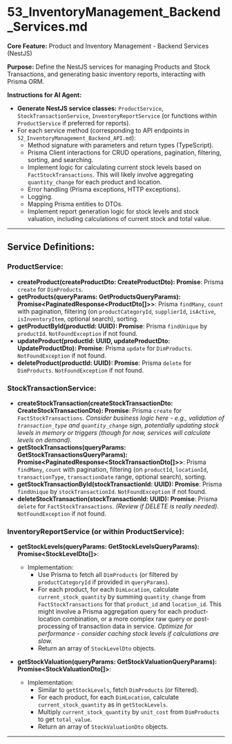 # 53_InventoryManagement_Backend_Services.md

**Core Feature:** Product and Inventory Management - Backend Services (NestJS)

**Purpose:** Define the NestJS services for managing Products and Stock Transactions, and generating basic inventory reports, interacting with Prisma ORM.

**Instructions for AI Agent:**

*   **Generate NestJS service classes:** `ProductService`, `StockTransactionService`, `InventoryReportService` (or functions within `ProductService` if preferred for reports).
*   For each service method (corresponding to API endpoints in `52_InventoryManagement_Backend_API.md`):
    *   Method signature with parameters and return types (TypeScript).
    *   Prisma Client interactions for CRUD operations, pagination, filtering, sorting, and searching.
    *   Implement logic for calculating current stock levels based on `FactStockTransactions`. This will likely involve aggregating `quantity_change` for each product and location.
    *   Error handling (Prisma exceptions, HTTP exceptions).
    *   Logging.
    *   Mapping Prisma entities to DTOs.
    *   Implement report generation logic for stock levels and stock valuation, including calculations of current stock and total value.

---

## Service Definitions:

### ProductService:

*   **createProduct(createProductDto: CreateProductDto): Promise<ProductDto>**: Prisma `create` for `DimProducts`.
*   **getProducts(queryParams: GetProductsQueryParams): Promise<PaginatedResponse<ProductDto[]>>**: Prisma `findMany`, `count` with pagination, filtering (on `productCategoryId`, `supplierId`, `isActive`, `isInventoryItem`, optional search), sorting.
*   **getProductById(productId: UUID): Promise<ProductDto>**: Prisma `findUnique` by `productId`. `NotFoundException` if not found.
*   **updateProduct(productId: UUID, updateProductDto: UpdateProductDto): Promise<ProductDto>**: Prisma `update` for `DimProducts`. `NotFoundException` if not found.
*   **deleteProduct(productId: UUID): Promise<void>**: Prisma `delete` for `DimProducts`. `NotFoundException` if not found.


### StockTransactionService:

*   **createStockTransaction(createStockTransactionDto: CreateStockTransactionDto): Promise<StockTransactionDto>**: Prisma `create` for `FactStockTransactions`.  *Consider business logic here - e.g., validation of `transaction_type` and `quantity_change` sign, potentially updating stock levels in memory or triggers (though for now, services will calculate levels on demand).*
*   **getStockTransactions(queryParams: GetStockTransactionsQueryParams): Promise<PaginatedResponse<StockTransactionDto[]>>**: Prisma `findMany`, `count` with pagination, filtering (on `productId`, `locationId`, `transactionType`, `transactionDate` range, optional search), sorting.
*   **getStockTransactionById(stockTransactionId: UUID): Promise<StockTransactionDto>**: Prisma `findUnique` by `stockTransactionId`. `NotFoundException` if not found.
*   **deleteStockTransaction(stockTransactionId: UUID): Promise<void>**: Prisma `delete` for `FactStockTransactions`. *(Review if DELETE is really needed).* `NotFoundException` if not found.


### InventoryReportService (or within ProductService):

*   **getStockLevels(queryParams: GetStockLevelsQueryParams): Promise<StockLevelDto[]>**:
    *   Implementation:
        *   Use Prisma to fetch all `DimProducts` (or filtered by `productCategoryId` if provided in `queryParams`).
        *   For each product, for each `DimLocation`, calculate `current_stock_quantity` by summing `quantity_change` from `FactStockTransactions` for that `product_id` and `location_id`.  This might involve a Prisma aggregation query for each product-location combination, or a more complex raw query or post-processing of transaction data in service. *Optimize for performance - consider caching stock levels if calculations are slow.*
        *   Return an array of `StockLevelDto` objects.

*   **getStockValuation(queryParams: GetStockValuationQueryParams): Promise<StockValuationDto[]>**:
    *   Implementation:
        *   Similar to `getStockLevels`, fetch `DimProducts` (or filtered).
        *   For each product, for each `DimLocation`, calculate `current_stock_quantity` as in `getStockLevels`.
        *   Multiply `current_stock_quantity` by `unit_cost` from `DimProducts` to get `total_value`.
        *   Return an array of `StockValuationDto` objects.

---